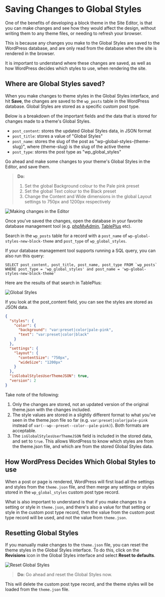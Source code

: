 # Saving Changes to Global Styles

One of the benefits of developing a block theme in the Site Editor, is that you can make changes and see how they would affect the design, without writing them to any theme files, or needing to refresh your browser. 

This is because any changes you make to the Global Styles are saved to the WordPress database, and are only read from the database when the site is rendered in the browser.

It is important to understand where these changes are saved, as well as how WordPress decides which styles to use, when rendering the site.

## Where are Global Styles saved?

When you make changes to theme styles in the Global Styles interface, and hit **Save**, the changes are saved to the `wp_posts` table in the WordPress database. Global Styles are stored as a specific custom post type. 

Below is a breakdown of the important fields and the data that is stored for changes made to a theme's Global Styles.

 - `post_content`: stores the updated Global Styles data, in JSON format
 - `post_title`: stores a value of "Global Styles"
 - `post_name`: stores the slug of the post as "wp-global-styles-{theme-slug}", where {theme-slug} is the slug of the active theme
 - `post_type`: stores the post type as "wp_global_styles"

Go ahead and make some changes to your theme's Global Styles in the Editor, and save them.

> **Do:**
> 1. Set the global Background colour to the Pale pink preset
> 2. Set the global Text colour to the Black preset 
> 3. Change the Content and Wide dimensions in the global Layout settings to 750px and 1200px respectively

![Making changes in the Editor](https://learn.wordpress.org/files/2022/10/global-styles-changes.gif)

Once you've saved the changes, open the database in your favorite database management tool (e.g. [phpMyAdmin](https://www.phpmyadmin.net/), [TablePlus](https://tableplus.com/) etc). 

Search in the `wp_posts` table for a record with a `post_name` of `wp-global-styles-new-block-theme` and `post_type` of `wp_global_styles`.

If your database management tool supports running a SQL query, you can also run this query:

```mysql
SELECT post_content, post_title, post_name, post_type FROM `wp_posts` WHERE post_type = 'wp_global_styles' and post_name = 'wp-global-styles-new-block-theme'
```

Here are the results of that search in TablePlus:

![Global Styles](https://learn.wordpress.org/files/2022/10/global-styles-view-tableplus.png)

If you look at the post_content field, you can see the styles are stored as JSON data.

```json
{
  "styles": {
    "color": {
      "background": "var:preset|color|pale-pink",
      "text": "var:preset|color|black"
    }
  },
  "settings": {
    "layout": {
      "contentSize": "750px",
      "wideSize": "1200px"
    }
  },
  "isGlobalStylesUserThemeJSON": true,
  "version": 2
}
```

Take note of the following:

1. Only the changes are stored, not an updated version of the original theme.json with the changes included.
2. The style values are stored in a slightly different format to what you've seen in the theme.json file so far (e.g. `var:preset|color|pale-pink` instead of `var(--wp--preset--color--pale-pink)`). Both formats are acceptable.
3. The `isGlobalStylesUserThemeJSON` field is included in the stored data, and set to `true`. This allows WordPress to know which styles are from the theme.json file, and which are from the stored Global Styles data.

## How WordPress Decides Which Global Styles to use

When a post or page is rendered, WordPress will first load all the settings and styles from the `theme.json` file, and then merge any settings or styles stored in the `wp_global_styles` custom post type record.

What is also important to understand is that if you make changes to a setting or style in `theme.json`, and there's also a value for that setting or style in the custom post type record, then the value from the custom post type record will be used, and not the value from `theme.json`. 

## Resetting Global Styles

If you manually make changes to the `theme.json` file, you can reset the theme styles in the Global Styles interface. To do this, click on the **Revisions** icon in the Global Styles interface and select **Reset to defaults**.

![Reset Global Styles](https://learn.wordpress.org/files/2022/10/reset-global-styles.png)

> **Do:** Go ahead and reset the Global Styles now.

This will delete the custom post type record, and the theme styles will be loaded from the `theme.json` file.

